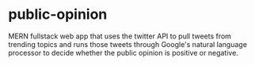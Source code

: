 # public-opinion
MERN fullstack web app that uses the twitter API to pull tweets from trending topics and runs those tweets through Google's natural language processor to decide whether the public opinion is positive or negative. 
